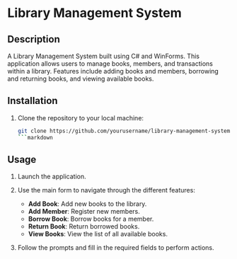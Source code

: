 # Library Management System

## Description

A Library Management System built using C# and WinForms. This application allows users to manage books, members, and transactions within a library. Features include adding books and members, borrowing and returning books, and viewing available books.

## Installation

1. Clone the repository to your local machine:

   ```bash
   git clone https://github.com/yourusername/library-management-system.git
   ```markdown
   
## Usage

1. Launch the application.

2. Use the main form to navigate through the different features:
   - **Add Book**: Add new books to the library.
   - **Add Member**: Register new members.
   - **Borrow Book**: Borrow books for a member.
   - **Return Book**: Return borrowed books.
   - **View Books**: View the list of all available books.

3. Follow the prompts and fill in the required fields to perform actions.
